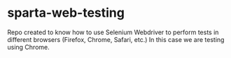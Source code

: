 # sparta-web-testing

Repo created to know how to use Selenium Webdriver to perform tests in different browsers (Firefox, Chrome, Safari, etc.)
In this case we are testing using Chrome.
